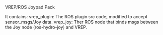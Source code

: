 VREP/ROS Joypad Pack

It contains:
vrep_plugin: The ROS plugin src code, modified to accept sensor_msgs/Joy data.
vrep_joy: Ther ROS node that binds msgs between the Joy node (ros-hydro-joy) and VREP.
